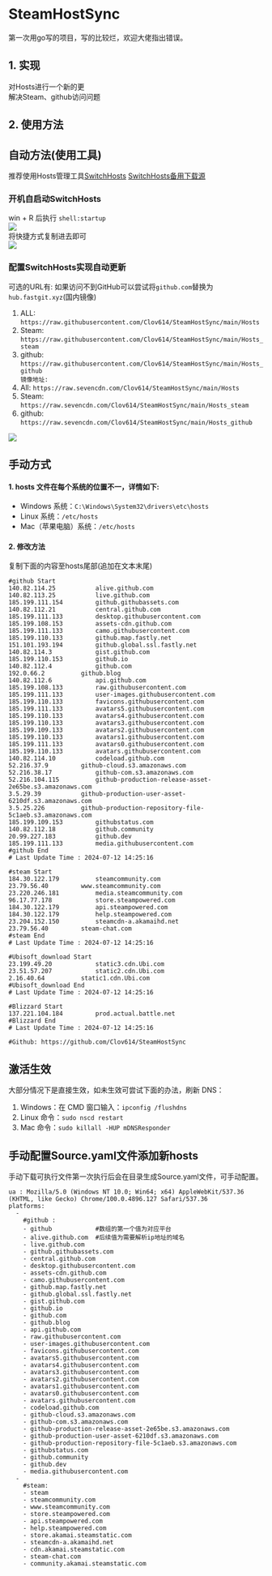 # SteamHostSync
第一次用go写的项目，写的比较烂，欢迎大佬指出错误。

## 1. 实现
对Hosts进行一个新的更  
解决Steam、github访问问题

## 2. 使用方法
## 自动方法(使用工具)
推荐使用Hosts管理工具[SwitchHosts](https://github.com/oldj/SwitchHosts) 
[SwitchHosts备用下载源](https://nas.iaimi.info/s/nT5pb8jMQp32QwB)
### 开机自启动SwitchHosts
win + R 后执行 `shell:startup`    
![](/img/1.png)  
将快捷方式复制进去即可  
![](/img/2.png)  
### 配置SwitchHosts实现自动更新  
可选的URL有:
如果访问不到GitHub可以尝试将`github.com`替换为`hub.fastgit.xyz`(国内镜像)
1. ALL: `https://raw.githubusercontent.com/Clov614/SteamHostSync/main/Hosts`  
2. Steam: `https://raw.githubusercontent.com/Clov614/SteamHostSync/main/Hosts_steam`  
3. github: `https://raw.githubusercontent.com/Clov614/SteamHostSync/main/Hosts_github`    
`镜像地址:`
4. All: `https://raw.sevencdn.com/Clov614/SteamHostSync/main/Hosts`  
5. Steam: `https://raw.sevencdn.com/Clov614/SteamHostSync/main/Hosts_steam`  
6. github: `https://raw.sevencdn.com/Clov614/SteamHostSync/main/Hosts_github`  

![](/img/3.png)

## 手动方式
#### 1. hosts 文件在每个系统的位置不一，详情如下:
- Windows 系统：`C:\Windows\System32\drivers\etc\hosts`
- Linux 系统：`/etc/hosts`
- Mac（苹果电脑）系统：`/etc/hosts`

#### 2. 修改方法
复制下面的内容至hosts尾部(追加在文本末尾)

```
#github Start
140.82.114.25			alive.github.com
140.82.113.25			live.github.com
185.199.111.154			github.githubassets.com
140.82.112.21			central.github.com
185.199.111.133			desktop.githubusercontent.com
185.199.108.153			assets-cdn.github.com
185.199.111.133			camo.githubusercontent.com
185.199.110.133			github.map.fastly.net
151.101.193.194			github.global.ssl.fastly.net
140.82.114.3			gist.github.com
185.199.110.153			github.io
140.82.112.4			github.com
192.0.66.2			github.blog
140.82.112.6			api.github.com
185.199.108.133			raw.githubusercontent.com
185.199.111.133			user-images.githubusercontent.com
185.199.110.133			favicons.githubusercontent.com
185.199.111.133			avatars5.githubusercontent.com
185.199.110.133			avatars4.githubusercontent.com
185.199.110.133			avatars3.githubusercontent.com
185.199.109.133			avatars2.githubusercontent.com
185.199.110.133			avatars1.githubusercontent.com
185.199.111.133			avatars0.githubusercontent.com
185.199.110.133			avatars.githubusercontent.com
140.82.114.10			codeload.github.com
52.216.37.9			github-cloud.s3.amazonaws.com
52.216.38.17			github-com.s3.amazonaws.com
52.216.104.115			github-production-release-asset-2e65be.s3.amazonaws.com
3.5.29.39			github-production-user-asset-6210df.s3.amazonaws.com
3.5.25.226			github-production-repository-file-5c1aeb.s3.amazonaws.com
185.199.109.153			githubstatus.com
140.82.112.18			github.community
20.99.227.183			github.dev
185.199.111.133			media.githubusercontent.com
#github End
# Last Update Time : 2024-07-12 14:25:16 

#steam Start
184.30.122.179			steamcommunity.com
23.79.56.40			www.steamcommunity.com
23.220.246.181			media.steamcommunity.com
96.17.77.178			store.steampowered.com
184.30.122.179			api.steampowered.com
184.30.122.179			help.steampowered.com
23.204.152.150			steamcdn-a.akamaihd.net
23.79.56.40			steam-chat.com
#steam End
# Last Update Time : 2024-07-12 14:25:16 

#Ubisoft_download Start
23.199.49.20			static3.cdn.Ubi.com
23.51.57.207			static2.cdn.Ubi.com
2.16.40.64			static1.cdn.Ubi.com
#Ubisoft_download End
# Last Update Time : 2024-07-12 14:25:16 

#Blizzard Start
137.221.104.184			prod.actual.battle.net
#Blizzard End
# Last Update Time : 2024-07-12 14:25:16 

#Github: https://github.com/Clov614/SteamHostSync

```

## 激活生效
大部分情况下是直接生效，如未生效可尝试下面的办法，刷新 DNS：
1. Windows：在 CMD 窗口输入：`ipconfig /flushdns`
2. Linux 命令：`sudo nscd restart`
3. Mac 命令：`sudo killall -HUP mDNSResponder`  

## 手动配置Source.yaml文件添加新hosts  
手动下载可执行文件第一次执行后会在目录生成Source.yaml文件，可手动配置。  

```
ua : Mozilla/5.0 (Windows NT 10.0; Win64; x64) AppleWebKit/537.36 (KHTML, like Gecko) Chrome/100.0.4896.127 Safari/537.36
platforms:
  -
    #github :
    - github            #数组的第一个值为对应平台
    - alive.github.com  #后续值为需要解析ip地址的域名
    - live.github.com
    - github.githubassets.com
    - central.github.com
    - desktop.githubusercontent.com
    - assets-cdn.github.com
    - camo.githubusercontent.com
    - github.map.fastly.net
    - github.global.ssl.fastly.net
    - gist.github.com
    - github.io
    - github.com
    - github.blog
    - api.github.com
    - raw.githubusercontent.com
    - user-images.githubusercontent.com
    - favicons.githubusercontent.com
    - avatars5.githubusercontent.com
    - avatars4.githubusercontent.com
    - avatars3.githubusercontent.com
    - avatars2.githubusercontent.com
    - avatars1.githubusercontent.com
    - avatars0.githubusercontent.com
    - avatars.githubusercontent.com
    - codeload.github.com
    - github-cloud.s3.amazonaws.com
    - github-com.s3.amazonaws.com
    - github-production-release-asset-2e65be.s3.amazonaws.com
    - github-production-user-asset-6210df.s3.amazonaws.com
    - github-production-repository-file-5c1aeb.s3.amazonaws.com
    - githubstatus.com
    - github.community
    - github.dev
    - media.githubusercontent.com
  -
    #steam:
    - steam
    - steamcommunity.com
    - www.steamcommunity.com
    - store.steampowered.com
    - api.steampowered.com
    - help.steampowered.com
    - store.akamai.steamstatic.com
    - steamcdn-a.akamaihd.net
    - cdn.akamai.steamstatic.com
    - steam-chat.com
    - community.akamai.steamstatic.com
```
